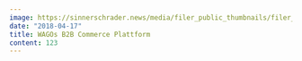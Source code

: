 ```yaml
---
image: https://sinnerschrader.news/media/filer_public_thumbnails/filer_public/51/8d/518d7a47-e43d-419f-b027-b907b2fe1948/wago_com_startseite_700.jpeg__480x288_q85_crop_subsampling-2_upscale.jpg
date: "2018-04-17"
title: WAGOs B2B Commerce Plattform
content: 123
---
```

